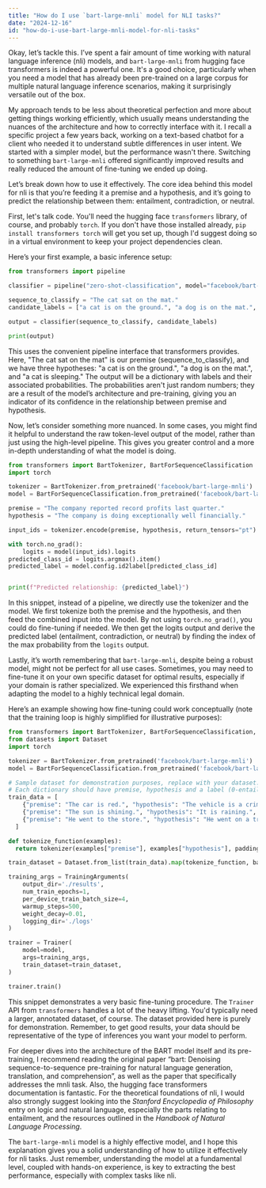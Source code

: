 ```yaml
---
title: "How do I use `bart-large-mnli` model for NLI tasks?"
date: "2024-12-16"
id: "how-do-i-use-bart-large-mnli-model-for-nli-tasks"
---
```


Okay, let’s tackle this. I’ve spent a fair amount of time working with natural language inference (nli) models, and `bart-large-mnli` from hugging face transformers is indeed a powerful one. It's a good choice, particularly when you need a model that has already been pre-trained on a large corpus for multiple natural language inference scenarios, making it surprisingly versatile out of the box.

My approach tends to be less about theoretical perfection and more about getting things working efficiently, which usually means understanding the nuances of the architecture and how to correctly interface with it. I recall a specific project a few years back, working on a text-based chatbot for a client who needed it to understand subtle differences in user intent. We started with a simpler model, but the performance wasn't there. Switching to something `bart-large-mnli` offered significantly improved results and really reduced the amount of fine-tuning we ended up doing.

Let’s break down how to use it effectively. The core idea behind this model for nli is that you’re feeding it a premise and a hypothesis, and it’s going to predict the relationship between them: entailment, contradiction, or neutral.

First, let's talk code. You'll need the hugging face `transformers` library, of course, and probably `torch`. If you don't have those installed already, `pip install transformers torch` will get you set up, though I'd suggest doing so in a virtual environment to keep your project dependencies clean.

Here’s your first example, a basic inference setup:

```python
from transformers import pipeline

classifier = pipeline("zero-shot-classification", model="facebook/bart-large-mnli")

sequence_to_classify = "The cat sat on the mat."
candidate_labels = ["a cat is on the ground.", "a dog is on the mat.", "a cat is sleeping."]

output = classifier(sequence_to_classify, candidate_labels)

print(output)
```

This uses the convenient pipeline interface that transformers provides. Here, "The cat sat on the mat" is our premise (sequence_to_classify), and we have three hypotheses: "a cat is on the ground.", "a dog is on the mat.", and "a cat is sleeping." The output will be a dictionary with labels and their associated probabilities. The probabilities aren't just random numbers; they are a result of the model’s architecture and pre-training, giving you an indicator of its confidence in the relationship between premise and hypothesis.

Now, let’s consider something more nuanced. In some cases, you might find it helpful to understand the raw token-level output of the model, rather than just using the high-level pipeline. This gives you greater control and a more in-depth understanding of what the model is doing.

```python
from transformers import BartTokenizer, BartForSequenceClassification
import torch

tokenizer = BartTokenizer.from_pretrained('facebook/bart-large-mnli')
model = BartForSequenceClassification.from_pretrained('facebook/bart-large-mnli')

premise = "The company reported record profits last quarter."
hypothesis = "The company is doing exceptionally well financially."

input_ids = tokenizer.encode(premise, hypothesis, return_tensors="pt")

with torch.no_grad():
    logits = model(input_ids).logits
predicted_class_id = logits.argmax().item()
predicted_label = model.config.id2label[predicted_class_id]


print(f"Predicted relationship: {predicted_label}")
```

In this snippet, instead of a pipeline, we directly use the tokenizer and the model. We first tokenize both the premise and the hypothesis, and then feed the combined input into the model. By not using `torch.no_grad()`, you could do fine-tuning if needed. We then get the logits output and derive the predicted label (entailment, contradiction, or neutral) by finding the index of the max probability from the `logits` output.

Lastly, it’s worth remembering that `bart-large-mnli`, despite being a robust model, might not be perfect for all use cases. Sometimes, you may need to fine-tune it on your own specific dataset for optimal results, especially if your domain is rather specialized. We experienced this firsthand when adapting the model to a highly technical legal domain.

Here’s an example showing how fine-tuning could work conceptually (note that the training loop is highly simplified for illustrative purposes):

```python
from transformers import BartTokenizer, BartForSequenceClassification, Trainer, TrainingArguments
from datasets import Dataset
import torch

tokenizer = BartTokenizer.from_pretrained('facebook/bart-large-mnli')
model = BartForSequenceClassification.from_pretrained('facebook/bart-large-mnli', num_labels=3) # 3 labels

# Sample dataset for demonstration purposes, replace with your dataset.
# Each dictionary should have premise, hypothesis and a label (0-entailment, 1-contradiction, 2-neutral).
train_data = [
    {"premise": "The car is red.", "hypothesis": "The vehicle is a crimson shade.", "label": 0},
    {"premise": "The sun is shining.", "hypothesis": "It is raining.", "label": 1},
    {"premise": "He went to the store.", "hypothesis": "He went on a trip.", "label": 2},
  ]

def tokenize_function(examples):
  return tokenizer(examples["premise"], examples["hypothesis"], padding="max_length", truncation=True, return_tensors="pt")

train_dataset = Dataset.from_list(train_data).map(tokenize_function, batched=True)

training_args = TrainingArguments(
    output_dir='./results',
    num_train_epochs=1,
    per_device_train_batch_size=4,
    warmup_steps=500,
    weight_decay=0.01,
    logging_dir='./logs'
)

trainer = Trainer(
    model=model,
    args=training_args,
    train_dataset=train_dataset,
)

trainer.train()
```

This snippet demonstrates a very basic fine-tuning procedure. The `Trainer` API from `transformers` handles a lot of the heavy lifting. You'd typically need a larger, annotated dataset, of course. The dataset provided here is purely for demonstration. Remember, to get good results, your data should be representative of the type of inferences you want your model to perform.

For deeper dives into the architecture of the BART model itself and its pre-training, I recommend reading the original paper “bart: Denoising sequence-to-sequence pre-training for natural language generation, translation, and comprehension”, as well as the paper that specifically addresses the mnli task. Also, the hugging face transformers documentation is fantastic. For the theoretical foundations of nli, I would also strongly suggest looking into the *Stanford Encyclopedia of Philosophy* entry on logic and natural language, especially the parts relating to entailment, and the resources outlined in the *Handbook of Natural Language Processing*.

The `bart-large-mnli` model is a highly effective model, and I hope this explanation gives you a solid understanding of how to utilize it effectively for nli tasks. Just remember, understanding the model at a fundamental level, coupled with hands-on experience, is key to extracting the best performance, especially with complex tasks like nli.
